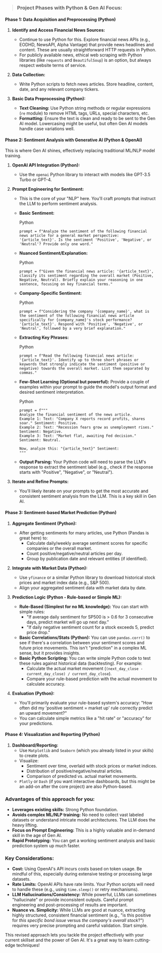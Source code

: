 ﻿


> ### Project Phases with Python & Gen AI Focus:

#### Phase 1: Data Acquisition and Preprocessing (Python)

1.  **Identify and Access Financial News Sources:**
    
    -   Continue to use Python for this. Explore financial news APIs (e.g., EODHD, NewsAPI, Alpha Vantage) that provide news headlines and content. These are usually straightforward HTTP requests in Python.
    -   For publicly available news, ethical web scraping with Python libraries (like `requests` and `BeautifulSoup`) is an option, but always respect website terms of service.
2.  **Data Collection:**
    
    -   Write Python scripts to fetch news articles. Store headline, content, date, and any relevant company tickers.
3.  **Basic Data Preprocessing (Python):**
    
    -   **Text Cleaning:** Use Python string methods or regular expressions (`re` module) to remove HTML tags, URLs, special characters, etc.
    -   **Formatting:** Ensure the text is clean and ready to be sent to the Gen AI model. Lowercasing might be useful, but often Gen AI models handle case variations well.

#### Phase 2: Sentiment Analysis with Generative AI (Python & OpenAI)

This is where Gen AI shines, effectively replacing traditional ML/NLP model training.

1.  **OpenAI API Integration (Python):**
    
    -   Use the `openai` Python library to interact with models like GPT-3.5 Turbo or GPT-4.
2.  **Prompt Engineering for Sentiment:**
    
    -   This is the core of your "NLP" here. You'll craft prompts that instruct the LLM to perform sentiment analysis.
    -   **Basic Sentiment:**
        
        Python
        
        ```
        prompt = f"Analyze the sentiment of the following financial news article for a general market perspective: '{article_text}'. Is the sentiment 'Positive', 'Negative', or 'Neutral'? Provide only one word."
        
        ```
        
    -   **Nuanced Sentiment/Explanation:**
        
        Python
        
        ```
        prompt = f"Given the financial news article: '{article_text}', classify its sentiment regarding the overall market (Positive, Negative, Neutral). Briefly explain your reasoning in one sentence, focusing on key financial terms."
        
        ```
        
    -   **Company-Specific Sentiment:**
        
        Python
        
        ```
        prompt = f"Considering the company '{company_name}', what is the sentiment of the following financial news article specifically for {company_name}'s stock performance? '{article_text}'. Respond with 'Positive', 'Negative', or 'Neutral', followed by a very brief explanation."
        
        ```
        
    -   **Extracting Key Phrases:**
        
        Python
        
        ```
        prompt = f"Read the following financial news article: '{article_text}'. Identify up to three short phrases or keywords that strongly indicate the sentiment (positive or negative) towards the overall market. List them separated by commas."
        
        ```
        
    -   **Few-Shot Learning (Optional but powerful):** Provide a couple of examples within your prompt to guide the model's output format and desired sentiment interpretation.
        
        Python
        
        ```
        prompt = f"""
        Analyze the financial sentiment of the news article.
        Example 1: Text: "Company X reports record profits, shares soar." Sentiment: Positive.
        Example 2: Text: "Recession fears grow as unemployment rises." Sentiment: Negative.
        Example 3: Text: "Market flat, awaiting Fed decision." Sentiment: Neutral.
        
        Now, analyze this: "{article_text}" Sentiment:
        """
        
        ```
        
    -   **Output Parsing:** Your Python code will need to parse the LLM's response to extract the sentiment label (e.g., check if the response starts with "Positive", "Negative", or "Neutral").
3.  **Iterate and Refine Prompts:**
    
    -   You'll likely iterate on your prompts to get the most accurate and consistent sentiment analysis from the LLM. This is a key skill in Gen AI.

#### Phase 3: Sentiment-based Market Prediction (Python)

1.  **Aggregate Sentiment (Python):**
    
    -   After getting sentiments for many articles, use Python (Pandas is great here) to:
        -   Calculate daily/weekly average sentiment scores for specific companies or the overall market.
        -   Count positive/negative/neutral articles per day.
        -   Group by publication date and relevant entities (if identified).
2.  **Integrate with Market Data (Python):**
    
    -   Use `yfinance` or a similar Python library to download historical stock prices and market index data (e.g., S&amp;P 500).
    -   Align your aggregated sentiment data with market data by date.
3.  **Prediction Logic (Python - Rule-based or Simple ML):**
    
    -   **Rule-Based (Simplest for no ML knowledge):** You can start with simple rules:
        -   "If average daily sentiment for SP500 is > 0.6 for 3 consecutive days, predict market will go up next day."
        -   "If daily negative sentiment count for a stock exceeds 5, predict price drop."
    -   **Basic Correlations/Stats (Python):** You can use `pandas.corr()` to see if there's a correlation between your sentiment scores and future price movements. This isn't "prediction" in a complex ML sense, but it provides insights.
    -   **Basic Python Scripting:** You can write simple Python code to test these rules against historical data (backtesting). For example:
        -   Calculate the actual market movement (`(next_day_close - current_day_close) / current_day_close`).
        -   Compare your rule-based prediction with the actual movement to calculate accuracy.
4.  **Evaluation (Python):**
    
    -   You'll primarily evaluate your rule-based system's accuracy: "How often did my 'positive sentiment = market up' rule correctly predict an upward movement?"
    -   You can calculate simple metrics like a "hit rate" or "accuracy" for your predictions.

#### Phase 4: Visualization and Reporting (Python)

1.  **Dashboard/Reporting:**
    -   Use `Matplotlib` and `Seaborn` (which you already listed in your skills) to create plots.
    -   Visualize:
        -   Sentiment over time, overlaid with stock prices or market indices.
        -   Distribution of positive/negative/neutral articles.
        -   Comparison of predicted vs. actual market movements.
    -   `Plotly` or `Dash` (if you want interactive dashboards, but this might be an add-on after the core project) are also Python-based.

### Advantages of this approach for you:

-   **Leverages existing skills:** Strong Python foundation.
-   **Avoids complex ML/NLP training:** No need to collect vast labeled datasets or understand intricate model architectures. The LLM does the heavy lifting.
-   **Focus on Prompt Engineering:** This is a highly valuable and in-demand skill in the age of Gen AI.
-   **Rapid Prototyping:** You can get a working sentiment analysis and basic prediction system up much faster.

### Key Considerations:

-   **Cost:** Using OpenAI's API incurs costs based on token usage. Be mindful of this, especially during extensive testing or processing large datasets.
-   **Rate Limits:** OpenAI APIs have rate limits. Your Python scripts will need to handle these (e.g., using `time.sleep()` or retry mechanisms).
-   **LLM Hallucinations/Consistency:** While powerful, LLMs can sometimes "hallucinate" or provide inconsistent outputs. Careful prompt engineering and post-processing of results are important.
-   **Nuance vs. Simplicity:** While LLMs are good at nuance, extracting highly structured, consistent financial sentiment (e.g., "is this positive for _this specific bond issue_ versus _the company's overall stock_?") requires very precise prompting and careful validation. Start simple.

This revised approach lets you tackle the project effectively with your current skillset and the power of Gen AI. It's a great way to learn cutting-edge techniques!

